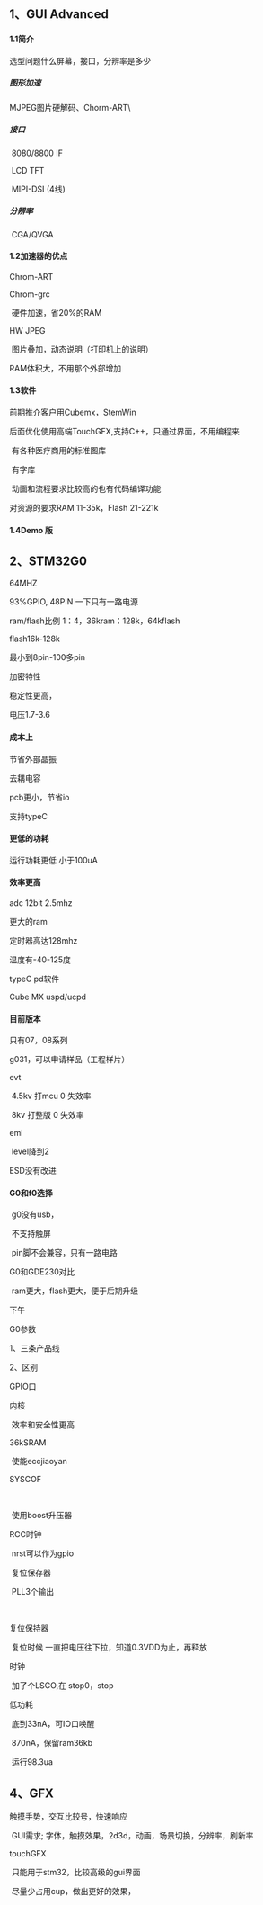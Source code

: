 ## 1、GUI Advanced 

#### 1.1简介

选型问题什么屏幕，接口，分辨率是多少

##### 图形加速

MJPEG图片硬解码、Chorm-ART\

##### 接口

​	8080/8800 IF

​	LCD TFT

​	MIPI-DSI (4线)

##### 分辨率

​	CGA/QVGA



#### 1.2加速器的优点

Chrom-ART

Chrom-grc

​	硬件加速，省20%的RAM

HW JPEG

​	图片叠加，动态说明（打印机上的说明）

RAM体积大，不用那个外部增加



#### 1.3软件

前期推介客户用Cubemx，StemWin

后面优化使用高端TouchGFX,支持C++，只通过界面，不用编程来

​	有各种医疗商用的标准图库

​	有字库

​	动画和流程要求比较高的也有代码编译功能



对资源的要求RAM 11-35k，Flash 21-221k



#### 1.4Demo 版







## 2、STM32G0

64MHZ

93%GPIO,  	48PIN 一下只有一路电源

ram/flash比例	1：4，36kram：128k，64kflash

flash16k-128k

最小到8pin-100多pin 

加密特性

稳定性更高，

电压1.7-3.6



#### 成本上

节省外部晶振

去耦电容

pcb更小，节省io

支持typeC 



#### 更低的功耗

运行功耗更低   小于100uA



#### 效率更高

adc 12bit   2.5mhz

更大的ram

定时器高达128mhz

温度有-40-125度



typeC pd软件

  Cube MX uspd/ucpd



#### 目前版本

只有07，08系列

g031，可以申请样品（工程样片）





evt

​	4.5kv 打mcu 0 失效率 

​	8kv	打整版  0 失效率

emi

​	level降到2

ESD没有改进





#### G0和f0选择

​	g0没有usb，

​	不支持触屏

​	pin脚不会兼容，只有一路电路



G0和GDE230对比

​	ram更大，flash更大，便于后期升级





下午

G0参数

1、三条产品线



2、区别

GPIO口



内核

​	效率和安全性更高



36kSRAM

​	使能eccjiaoyan



SYSCOF

​	

​	使用boost升压器

RCC时钟

​	nrst可以作为gpio

​	复位保存器

​	PLL3个输出

​	

复位保持器 

​	复位时候 一直把电压往下拉，知道0.3VDD为止，再释放



时钟

​	加了个LSCO,在  stop0，stop



低功耗

​	底到33nA，可IO口唤醒

​	870nA，保留ram36kb

​	运行98.3ua









## 4、GFX

触摸手势，交互比较号，快速响应

​	GUI需求;	字体，触摸效果，2d3d，动画，场景切换，分辨率，刷新率

touchGFX

​	只能用于stm32，比较高级的gui界面

​	尽量少占用cup，做出更好的效果，





























































